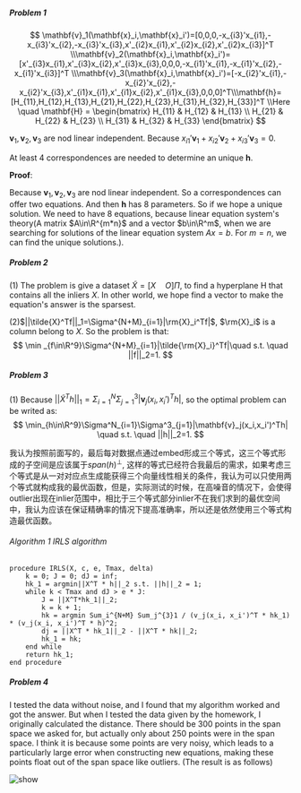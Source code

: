 ##### Problem 1

$$
\mathbf{v}_1(\mathbf{x}_i,\mathbf{x}_i')=[0,0,0,-x_{i3}'x_{i1},-x_{i3}'x_{i2},-x_{i3}'x_{i3},x'_{i2}x_{i1},x'_{i2}x_{i2},x'_{i2}x_{i3}]^T \\\mathbf{v}_2(\mathbf{x}_i,\mathbf{x}_i')=[x'_{i3}x_{i1},x'_{i3}x_{i2},x'_{i3}x_{i3},0,0,0,-x_{i1}'x_{i1},-x_{i1}'x_{i2},-x_{i1}'x_{i3}]^T \\\mathbf{v}_3(\mathbf{x}_i,\mathbf{x}_i')=[-x_{i2}'x_{i1},-x_{i2}'x_{i2},-x_{i2}'x_{i3},x'_{i1}x_{i1},x'_{i1}x_{i2},x'_{i1}x_{i3},0,0,0]^T\\\mathbf{h}=[H_{11},H_{12},H_{13},H_{21},H_{22},H_{23},H_{31},H_{32},H_{33}]^T \\Here \quad \mathbf{H} = \begin{bmatrix} H_{11} & H_{12} & H_{13} \\ H_{21} & H_{22} & H_{23} \\ H_{31} & H_{32} & H_{33} \end{bmatrix}
$$

$\mathbf{v}_1,\mathbf{v}_2,\mathbf{v}_3$ are nod linear independent. Because $x_{i1}'\mathbf{v}_1+x_{i2}'\mathbf{v}_2+x_{i3}'\mathbf{v}_3=0$.

At least 4 correspondences are needed to determine an unique $\mathbf{h}$.

**Proof**:

Because $\mathbf{v}_1,\mathbf{v}_2,\mathbf{v}_3$ are nod linear independent. So a correspondences can offer two equations. And then $\mathbf{h}$ has 8 parameters. So if we hope a unique solution. We need to have 8 equations, because linear equation system's theory(A matrix $A\in\R^{m*n}$ and a vector $b\in\R^m$, when we are searching for solutions of the linear equation system $Ax=b$. For $m=n$, we can find the unique solutions.).

##### Problem 2

(1) The problem is give a dataset $\tilde{X}=[X\quad O]\Pi$, to find a hyperplane H that contains all the inliers $X$. In other world, we hope find a vector to make the equation's answer is the sparsest. 

(2)$||\tilde{X}^Tf||_1=\Sigma^{N+M}_{i=1}|\rm{X}_i^Tf|$, $\rm{X}_i$ is a column belong to $X$. So the problem is that:
$$
\min _{f\in\R^9}\Sigma^{N+M}_{i=1}|\tilde{\rm{X}_i}^Tf|\quad s.t. \quad ||f||_2=1.
$$


##### Problem 3

(1) Because $||\tilde{X}^Th||_1=\Sigma^N_{i=1}\Sigma^3_{j=1}|\mathbf{v}_j(x_i,x_i')^Th|$, so the optimal problem can be writed as:
$$
\min_{h\in\R^9}\Sigma^N_{i=1}\Sigma^3_{j=1}|\mathbf{v}_j(x_i,x_i')^Th| \quad s.t. \quad ||h||_2=1.
$$

我认为按照前面写的，最后每对数据点通过embed形成三个等式，这三个等式形成的子空间是应该属于$span(h)^\perp$, 这样的等式已经符合我最后的需求，如果考虑三个等式是从一对对应点生成能获得三个向量线性相关的条件，我认为可以只使用两个等式就构成我的最优函数，但是，实际测试的时候，在高噪音的情况下，会使得outlier出现在inlier范围中，相比于三个等式部分inlier不在我们求到的最优空间中，我认为应该在保证精确率的情况下提高准确率，所以还是依然使用三个等式构造最优函数。

###### Algorithm 1 IRLS algorithm

```
procedure IRLS(X, c, e, Tmax, delta)
	k = 0; J = 0; dJ = inf;
	hk_1 = argmin||X^T * h||_2 s.t. ||h||_2 = 1;
	while k < Tmax and dJ > e * J:
		J = ||X^T*hk_1||_2;
		k = k + 1;
		hk = argmin Sum_i^{N+M} Sum_j^{3}1 / (v_j(x_i, x_i')^T * hk_1) * (v_j(x_i, x_i')^T * h)^2;
		dj = ||X^T * hk_1||_2 - ||X^T * hk||_2;
		hk_1 = hk;
	end while
	return hk_1;
end procedure
```





##### Problem 4

I tested the data without noise, and I found that my algorithm worked and got the answer. But when I tested the data given by the homework, I originally calculated the distance. There should be 300 points in the span space we asked for, but actually only about 250 points were in the span space. I think it is because some points are very noisy, which leads to a particularly large error when constructing new equations, making these points float out of the span space like outliers. (The result is as follows)

![show](/Users/hulin/Desktop/SLR_homework/HW_2/show.jpg)